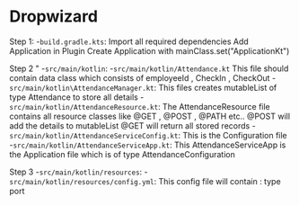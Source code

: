 # Dropwizard
Step 1: -`build.gradle.kts`:
  Import all required dependencies
  Add Application in Plugin
  Create Application with mainClass.set("ApplicationKt")


Step 2 " -`src/main/kotlin`:
    -`src/main/kotlin/Attendance.kt`
          This file should contain data class which consists of employeeId , CheckIn , CheckOut
    -`src/main/kotlin\AttendanceManager.kt`:
          This files creates mutableList of type Attendance to store all details
    -`src/main/kotlin/AttendanceResource.kt`:
          The AttendanceResource file contains all resource classes like @GET , @POST , @PATH etc..
          @POST will add the details to mutableList
          @GET will return all stored records
    -`src/main/kotlin/AttendanceServiceConfig.kt`:
          This is the Configuration file
    -`src/main/kotlin/AttendanceServiceApp.kt`:
          This AttendanceServiceApp is the Application file which is of type AttendanceConfiguration

Step 3 -`src/main/kotlin/resources`:
    -`src/main/kotlin/resources/config.yml`:
           This config file will contain :
                       type 
                       port
